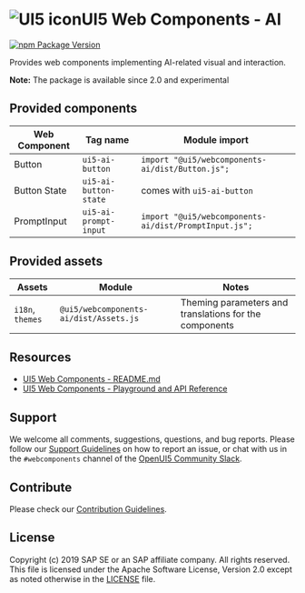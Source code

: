 #  ![UI5 icon](https://raw.githubusercontent.com/UI5/webcomponents/main/docs/images/UI5_logo_water.png)UI5 Web Components - AI

[![npm Package Version](https://badge.fury.io/js/%40ui5%2Fwebcomponents.svg)](https://www.npmjs.com/package/@ui5/webcomponents)

Provides web components implementing AI-related visual and interaction.


**Note:** The package is available since 2.0 and experimental


## Provided components

| Web Component            | Tag name                       | Module import                                           |
|--------------------------|--------------------------------|---------------------------------------------------------|
| Button                   | `ui5-ai-button`                | `import "@ui5/webcomponents-ai/dist/Button.js";`        |
| Button State             | `ui5-ai-button-state`          | comes with `ui5-ai-button`                              |
| PromptInput              | `ui5-ai-prompt-input`          | `import "@ui5/webcomponents-ai/dist/PromptInput.js";`   |

## Provided assets


| Assets | Module | Notes
|------------|-----------|----------- 
| `i18n`, `themes` | `@ui5/webcomponents-ai/dist/Assets.js` | Theming parameters and translations for the components  


## Resources
- [UI5 Web Components - README.md](https://github.com/UI5/webcomponents/blob/main/README.md)
- [UI5 Web Components - Playground and API Reference](https://sap.github.io/ui5-webcomponents/)

## Support
We welcome all comments, suggestions, questions, and bug reports. Please follow our [Support Guidelines](https://github.com/UI5/webcomponents/blob/main/SUPPORT.md#-content) on how to report an issue, or chat with us in the `#webcomponents` channel of the [OpenUI5 Community Slack](https://ui5-slack-invite.cfapps.eu10.hana.ondemand.com/).

## Contribute
Please check our [Contribution Guidelines](https://github.com/UI5/webcomponents/blob/main/docs/6-contributing/02-conventions-and-guidelines.md).

## License
Copyright (c) 2019 SAP SE or an SAP affiliate company. All rights reserved.
This file is licensed under the Apache Software License, Version 2.0 except as noted otherwise in the [LICENSE](https://github.com/UI5/webcomponents/blob/main/LICENSE.txt) file.
